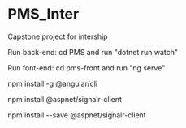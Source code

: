 # PMS_Inter
Capstone project for intership

Run back-end: cd PMS and run "dotnet run watch"

Run font-end: cd pms-front and run "ng serve"

npm install -g @angular/cli

npm install @aspnet/signalr-client

npm install --save @aspnet/signalr-client
